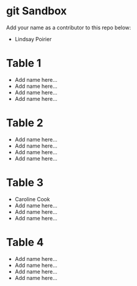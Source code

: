 # git Sandbox

Add your name as a contributor to this repo below:

- Lindsay Poirier

# Table 1
- Add name here...
- Add name here...
- Add name here...
- Add name here...

# Table 2

- Add name here...
- Add name here...
- Add name here...
- Add name here...

# Table 3

- Caroline Cook
- Add name here...
- Add name here...
- Add name here...

# Table 4

- Add name here...
- Add name here...
- Add name here...
- Add name here...
